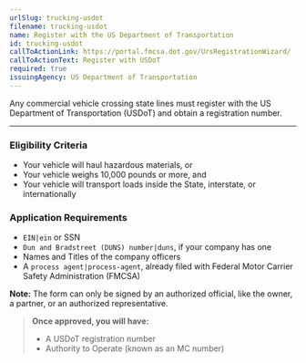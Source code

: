 ```yaml
---
urlSlug: trucking-usdot
filename: trucking-usdot
name: Register with the US Department of Transportation
id: trucking-usdot
callToActionLink: https://portal.fmcsa.dot.gov/UrsRegistrationWizard/
callToActionText: Register with USDoT
required: true
issuingAgency: US Department of Transportation
---
```

Any commercial vehicle crossing state lines must register with the US Department of Transportation (USDoT) and obtain a registration number.
 
---
### Eligibility Criteria
- Your vehicle will haul hazardous materials, or
- Your vehicle weighs 10,000 pounds or more, and
- Your vehicle will transport loads inside the State, interstate, or internationally

### Application Requirements
- `EIN|ein` or SSN
- `Dun and Bradstreet (DUNS) number|duns`, if your company has one
- Names and Titles of the company officers
- A `process agent|process-agent`, already filed with Federal Motor Carrier Safety Administration (FMCSA)  

**Note:** The form can only be signed by an authorized official, like the owner, a partner, or an authorized representative.
 
>**Once approved, you will have:**
>- A USDoT registration number
>- Authority to Operate (known as an MC number)